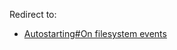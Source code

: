Redirect to:

*   [Autostarting#On filesystem events](/index.php/Autostarting#On_filesystem_events "Autostarting")